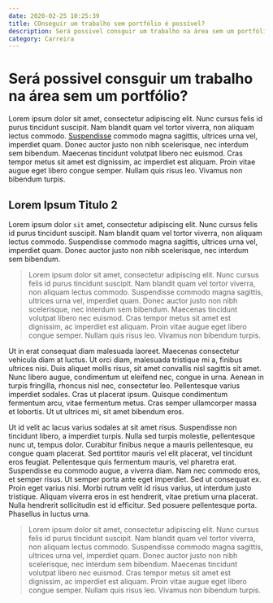 ```yaml
---
date: 2020-02-25 10:25:39
title: COnseguir um trabalho sem portfólio é possível?
description: Será possivel consguir um trabalho na área sem um portfólio?
category: Carreira
---
```


# Será possivel consguir um trabalho na área sem um portfólio?

Lorem ipsum dolor sit amet, consectetur adipiscing elit. Nunc cursus felis id purus tincidunt suscipit. Nam blandit quam vel tortor viverra, non aliquam lectus commodo. [Suspendisse](https://www.gabehercules.me) commodo magna sagittis, ultrices urna vel, imperdiet quam. Donec auctor justo non nibh scelerisque, nec interdum sem bibendum. Maecenas tincidunt volutpat libero nec euismod. Cras tempor metus sit amet est dignissim, ac imperdiet est aliquam. Proin vitae augue eget libero congue semper. Nullam quis risus leo. Vivamus non bibendum turpis.

## Lorem Ipsum Titulo 2

Lorem ipsum dolor `sit` amet, consectetur adipiscing elit. Nunc cursus felis id purus tincidunt suscipit. Nam blandit quam vel tortor viverra, non aliquam lectus commodo. Suspendisse commodo magna sagittis, ultrices urna vel, imperdiet quam. Donec auctor justo non nibh scelerisque, nec interdum sem bibendum.

> Lorem ipsum dolor sit amet, consectetur adipiscing elit. Nunc cursus felis id purus tincidunt suscipit. Nam blandit quam vel tortor viverra, non aliquam lectus commodo. Suspendisse commodo magna sagittis, ultrices urna vel, imperdiet quam. Donec auctor justo non nibh scelerisque, nec interdum sem bibendum. Maecenas tincidunt volutpat libero nec euismod. Cras tempor metus sit amet est dignissim, ac imperdiet est aliquam. Proin vitae augue eget libero congue semper. Nullam quis risus leo. Vivamus non bibendum turpis.

Ut in erat consequat diam malesuada laoreet. Maecenas consectetur vehicula diam at luctus. Ut orci diam, malesuada tristique mi a, finibus ultrices nisi. Duis aliquet mollis risus, sit amet convallis nisl sagittis sit amet. Nunc libero augue, condimentum ut eleifend nec, congue in urna. Aenean in turpis fringilla, rhoncus nisl nec, consectetur leo. Pellentesque varius imperdiet sodales. Cras ut placerat ipsum. Quisque condimentum fermentum arcu, vitae fermentum metus. Cras semper ullamcorper massa et lobortis. Ut ut ultrices mi, sit amet bibendum eros.

Ut id velit ac lacus varius sodales at sit amet risus. Suspendisse non tincidunt libero, a imperdiet turpis. Nulla sed turpis molestie, pellentesque nunc ut, tempus dolor. Curabitur finibus neque a mauris pellentesque, eu congue quam placerat. Sed porttitor mauris vel elit placerat, vel tincidunt eros feugiat. Pellentesque quis fermentum mauris, vel pharetra erat. Suspendisse eu commodo augue, a viverra diam. Nam nec commodo eros, et semper risus. Ut semper porta ante eget imperdiet. Sed ut consequat ex. Proin eget varius nisi. Morbi rutrum velit id risus varius, ut interdum justo tristique. Aliquam viverra eros in est hendrerit, vitae pretium urna placerat. Nulla hendrerit sollicitudin est id efficitur. Sed posuere pellentesque porta. Phasellus in luctus urna.

> Lorem ipsum dolor sit amet, consectetur adipiscing elit. Nunc cursus felis id purus tincidunt suscipit. Nam blandit quam vel tortor viverra, non aliquam lectus commodo. Suspendisse commodo magna sagittis, ultrices urna vel, imperdiet quam. Donec auctor justo non nibh scelerisque, nec interdum sem bibendum. Maecenas tincidunt volutpat libero nec euismod. Cras tempor metus sit amet est dignissim, ac imperdiet est aliquam. Proin vitae augue eget libero congue semper. Nullam quis risus leo. Vivamus non bibendum turpis.
